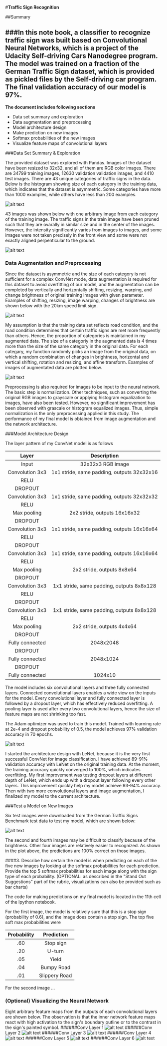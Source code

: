 #**Traffic Sign Recognition** 

##Summary

###In this note book, a classifier to recognize traffic sign was built based on Convolutional Neural Networks, which is a project of the Udacity Self-driving Cars Nanodegree program. The model was trained on a fraction of the German Traffic Sign dataset, which is provided as pickled files by the Self-driving car program. The final validation accuracy of our model is 97%.
---

**The document includes following sections**

* Data set summary and exploration
* Data augmentation and preprocessing
* Model architecture design
* Make prediction on new images
* Softmax probabilities of the new images
* Visualize feature maps of convolutional layers

[//]: # (Image References)

[raw_hist]: ./img_writeup/hist_raw.png "Hist Trainging y"
[raw_class_img]: ./img_writeup/raw-class-42.png "Raw training images"
[augm_class_img]: ./img_writeup/augm-class-42.png "Augmented images"
[augm_demo]: ./img_writeup/Demo_augmentations.png "Augmentation demo"
[train_conv]: ./img_writeup/ConvTrain.png "Training convergence"
[test_img]: ./img_writeup/test-img-trClass-33Prediction_33.png "test_img"
[feat_map_1]: ./img_writeup/featMap_1.png "Feature map conv layer 1"
[feat_map_2]: ./img_writeup/featMap_2.png "Feature map conv layer 2"
[feat_map_3]: ./img_writeup/featMap_3.png "Feature map conv layer 3"
[feat_map_4]: ./img_writeup/featMap_4.png "Feature map conv layer 4"
[feat_map_5]: ./img_writeup/featMap_5.png "Feature map conv layer 5"
[feat_map_6]: ./img_writeup/featMap_6.png "Feature map conv layer 6"

###Data Set Summary & Exploration

The provided dataset was explored with Pandas. Images of the dataset have been resized to 32x32, and all of them are RGB color images. There are 34799 training images, 12630 validation validation images, and 4410 test images. There are 43 unique categories of traffic signs in the data. Below is the histogram showing size of each category in the training data, which indicates that the dataset is asymmetric. Some categories have more than 1000 examples, while others have less than 200 examples.

![alt text][raw_hist]

43 images was shown below with one arbitrary image from each category of the training image. The traffic signs in the train image have been pruned such that they are ovarally in similar size and in the center of the images. However, the intensity significantly varies from images to images, and some images were not taken precisely in the front view and some were not exactly aligned perpenticular to the ground.

![alt text][raw_class_img]

### Data Augmentation and Preprocessing

Since the dataset is asymmetric and the size of each category is not sufficient for a complex ConvNet mode, data augmentation is required for this dataset to avoid overfitting of our model, and the augmentation can be completed by vertically and horizontally shifting, resizing, warping, and change brightness of original training images with given parameter. Examples of shifting, resizing, image warping, changes of brightness are shown below with the 20km speed limit sign.

![alt text][augm_demo]

My assumption is that the training data set reflects road condition, and the road condition determines that certain traffic signs are met more frequently than others. Hence, the proportion of categories is maintained in my augmented data. The size of a categoriy in the augmented data is 4 times more than the size of the same category in the original data. For each categary, my function randomly picks an image from the original data, on which a random combination of changes in brightness, horizontal and vertical shifting, rotation and resizing, and affine transform. Examples of images of augmentated data are plotted below.

![alt text][augm_class_img]

Preprocessing is also required for images to be input to the neural network. The basic step is normalization. Other techniques, such as converting the original RGB images to grayscale or applying histogram equalization to images, have also been tested. However, no significant improvement has been observed with grascale or histogram equalized images. Thus, simple normalization is the only preprocessing applied in this study. The performance of my final model is obtained from image augmentation and the network architecture.

###Model Architecture Design

The layer pattern of my ConvNet model is as follows

| Layer         		|     Description	        					| 
|:---------------------:|:---------------------------------------------:| 
| Input         		| 32x32x3 RGB image   							| 
| Convolution 3x3     	| 1x1 stride, same padding, outputs 32x32x16 	|
| RELU					|												|
| DROPOUT               |                                               |
| Convolution 3x3     	| 1x1 stride, same padding, outputs 32x32x32 	|
| RELU					|												|
| Max pooling	      	| 2x2 stride,  outputs 16x16x32 				|
| DROPOUT               |                                               |
| Convolution 3x3     	| 1x1 stride, same padding, outputs 16x16x64 	|
| RELU					|												|
| DROPOUT               |
| Convolution 3x3     	| 1x1 stride, same padding, outputs 16x16x64 	|
| RELU					|												|
| Max pooling	      	| 2x2 stride,  outputs 8x8x64 				    |
| DROPOUT               |                                               |
| Convolution 3x3     	| 1x1 stride, same padding, outputs 8x8x128 	|
| RELU					|												|
| DROPOUT               |                                               |
| Convolution 3x3     	| 1x1 stride, same padding, outputs 8x8x128 	|
| RELU					|												|
| Max pooling	      	| 2x2 stride,  outputs 4x4x64    				|
| DROPOUT               |                                               |
| Fully connected		| 2048x2048    									|
| DROPOUT               |                                               |
| Fully connected		| 2048x1024    									|
| DROPOUT               |                                               |
| Fully connected		| 1024x10     									|

The model includes six convolutional layers and three fully connected layers. Connected convolutional layers enables a wide view on the inputs for the model. Every convolutional layer and fully connected layer is followed by a dropout layer, which has effectively reduced overfitting. A pooling layer is used after every two convolutional layers, hence the size of feature maps are not shrinking too fast. 

The Adam optimizer was used to train this model. Trained with learning rate at 2e-4 and dropout probability of 0.5, the model achieves 97% validation accuracy in 70 epochs.

![alt text][train_conv]

I started the architecture design with LeNet, because it is the very first successful ConvNet for image classification. I have achieved 89-91% validation accuracy with LeNet on the original training data. At the moment, the training accuracy quickly converged to 100%, which indicates overfitting. My first improvement was testing dropout layers at different depth of LeNet, which ends up with a dropout layer following every other layers. This improvement quickly help my model achieve 93-94% accuracy. Then with two more convolutional layers and image augmentation, I finalized my model to the current architecture.

###Test a Model on New Images

Six test images were downloaded from the German Traffic Signs Benchmark test data to test my model, which are shown below:

![alt text][test_img]

The second and fourth images may be difficult to classify because of the brightness. Other four images are relatively easier to recognized. As shown in the plot above, the predictions are 100% correct on those images.

####3. Describe how certain the model is when predicting on each of the five new images by looking at the softmax probabilities for each prediction. Provide the top 5 softmax probabilities for each image along with the sign type of each probability. (OPTIONAL: as described in the "Stand Out Suggestions" part of the rubric, visualizations can also be provided such as bar charts)

The code for making predictions on my final model is located in the 11th cell of the Ipython notebook.

For the first image, the model is relatively sure that this is a stop sign (probability of 0.6), and the image does contain a stop sign. The top five soft max probabilities were

| Probability         	|     Prediction	        					| 
|:---------------------:|:---------------------------------------------:| 
| .60         			| Stop sign   									| 
| .20     				| U-turn 										|
| .05					| Yield											|
| .04	      			| Bumpy Road					 				|
| .01				    | Slippery Road      							|


For the second image ... 

### (Optional) Visualizing the Neural Network 
Eight arbitrary feature maps from the outputs of each convolutional layers are shown below. The observation is that the inner network feature maps react with high activation to the sign's boundary outline or to the contrast in the sign's painted symbol.
######Conv Layer 1
![alt text][feat_map_1]
######Conv Layer 2
![alt text][feat_map_2]
######Conv Layer 3
![alt text][feat_map_3]
######Conv Layer 4
![alt text][feat_map_4]
######Conv Layer 5
![alt text][feat_map_5]
######Conv Layer 6
![alt text][feat_map_6]

